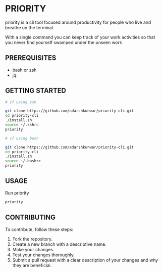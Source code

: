 # PRIORITY

priority is a cli tool focused around productivity for people who live and breathe on the terminal.

With a single command you can keep track of your work activities so that you never find yourself swamped under the unseen work

## PREREQUISITES

- bash or zsh
- jq

## GETTING STARTED

```bash
# if using zsh

git clone https://github.com/adarshkunwar/priority-cli.git 
cd priority-cli
./install.sh
source ~/.zshrc
priority

# if using bash

git clone https://github.com/adarshkunwar/priority-cli.git 
cd priority-cli
./install.sh
source ~/.bashrc
priority

```

## USAGE

Run priority

```bash
priority
```

## CONTRIBUTING

To contribute, follow these steps:

1. Fork the repository.
2. Create a new branch with a descriptive name.
3. Make your changes.
4. Test your changes thoroughly.
5. Submit a pull request with a clear description of your changes and why they are beneficial.
